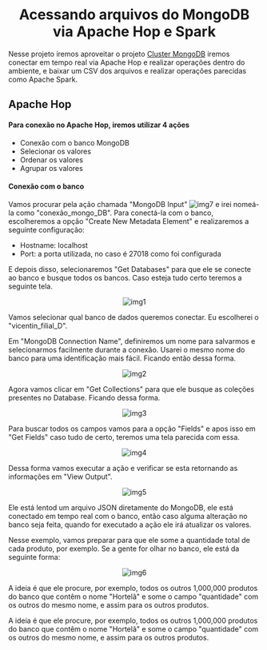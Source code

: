 <h1 align="center">Acessando arquivos do MongoDB via Apache Hop e Spark</h1>
<p>Nesse projeto iremos aproveitar o projeto <a href="https://github.com/mateusvicentin/cluster-mongodb" target="_blank">Cluster MongoDB</a> iremos conectar em tempo real via Apache Hop e realizar operações dentro do ambiente, e baixar um CSV dos arquivos e realizar operações parecidas como Apache Spark.</p>

<h2>Apache Hop</h2>
<h4>Para conexão no Apache Hop, iremos utilizar 4 ações</h4>
<ul>
  <li>Conexão com o banco MongoDB</li>
  <li>Selecionar os valores</li>
  <li>Ordenar os valores</li>
  <li>Agrupar os valores</li>
</ul>

<h4>Conexão com o banco</h4>
<p>Vamos procurar pela ação chamada "MongoDB Input" <img src="(https://github.com/mateusvicentin/apache-hop-e-spark/assets/31457038/313e242d-562b-466c-a6b2-6db826d1b4e9" alt="img7"> e irei nomeá-la como "conexão_mongo_DB". Para conectá-la com o banco, escolheremos a opção "Create New Metadata Element" e realizaremos a seguinte configuração:</p>
<ul>
  <li>Hostname: localhost</li>
  <li>Port: a porta utilizada, no caso é 27018 como foi configurada</li>
</ul>
<p>E depois disso, selecionaremos "Get Databases" para que ele se conecte ao banco e busque todos os bancos. Caso esteja tudo certo teremos a seguinte tela.</p>
<p align="center">
  <img src="https://github.com/mateusvicentin/apache-hop-e-spark/assets/31457038/e5888f60-f8c4-4e79-9283-6a0e88c73c1f" alt="img1">
</p>
<p>Vamos selecionar qual banco de dados queremos conectar. Eu escolherei o "vicentin_filial_D".</p>
<p>Em "MongoDB Connection Name", definiremos um nome para salvarmos e selecionarmos facilmente durante a conexão. Usarei o mesmo nome do banco para uma identificação mais fácil. Ficando então dessa forma.</p>
<p align="center">
  <img src="https://github.com/mateusvicentin/apache-hop-e-spark/assets/31457038/48ccc99e-7b7f-4996-bb42-2ee5fd11eb37" alt="img2">
</p>
<p>Agora vamos clicar em "Get Collections" para que ele busque as coleções presentes no Database. Ficando dessa forma.</p>
<p align="center">
  <img src="https://github.com/mateusvicentin/apache-hop-e-spark/assets/31457038/606d03bd-46fa-465f-85f5-a247818265c3" alt="img3">
</p>
<p>Para buscar todos os campos vamos para a opção "Fields" e apos isso em "Get Fields" caso tudo de certo, teremos uma tela parecida com essa.</p>
<p align="center">
  <img src="https://github.com/mateusvicentin/apache-hop-e-spark/assets/31457038/ebd42879-8298-42cb-b2f2-60029db426c6" alt="img4">
</p>
<p>Dessa forma vamos executar a ação e verificar se esta retornando as informações em "View Output".</p>
<p align="center">
  <img src="https://github.com/mateusvicentin/apache-hop-e-spark/assets/31457038/25f6ba2a-03bd-444a-bc81-79a5368a1522" alt="img5">
</p>
<p>Ele está lentod um arquivo JSON diretamente do MongoDB, ele está conectado em tempo real com o banco, então caso alguma alteração no banco seja feita, quando for executado a ação ele irá atualizar os valores.</p>
<p>Nesse exemplo, vamos preparar para que ele some a quantidade total de cada produto, por exemplo. Se a gente for olhar no banco, ele está da seguinte forma:</p>
<p align="center">
  <img src="https://github.com/mateusvicentin/apache-hop-e-spark/assets/31457038/93c5fae3-9ec5-4d46-b4bb-d7b39ba6a9a6" alt="img6">
</p>
<p>A ideia é que ele procure, por exemplo, todos os outros 1,000,000 produtos do banco que contêm o nome "Hortelã" e some o campo "quantidade" com os outros do mesmo nome, e assim para os outros produtos.</p>
<p>A ideia é que ele procure, por exemplo, todos os outros 1,000,000 produtos do banco que contêm o nome "Hortelã" e some o campo "quantidade" com os outros do mesmo nome, e assim para os outros produtos.</p>






